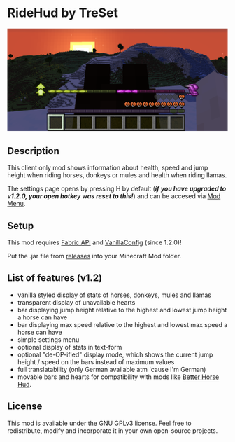 # RideHud by TreSet

![Display of default HUD settings](https://github.com/Tre5et/ridehud/blob/1.18/banner.png?raw=true "Display of default HUD settings")

## Description

This client only mod shows information about health, speed and jump height when riding horses, donkeys or mules and health when riding llamas.

The settings page opens by pressing H by default (_**if you have upgraded to v1.2.0, your open hotkey was reset to this!**_) and can be accesed via [Mod Menu](https://www.curseforge.com/minecraft/mc-mods/modmenu).

## Setup

This mod requires [Fabric API](https://www.curseforge.com/minecraft/mc-mods/fabric-api) and [VanillaConfig](https://www.curseforge.com/minecraft/mc-mods/vanillaconfig) (since 1.2.0)!

Put the .jar file from [releases](https://github.com/Tre5et/ridehud/releases) into your Minecraft Mod folder.

## List of features (v1.2)

- vanilla styled display of stats of horses, donkeys, mules and llamas
- transparent display of unavailable hearts
- bar displaying jump height relative to the highest and lowest jump height a horse can have
- bar displaying max speed relative to the highest and lowest max speed a horse can have
- simple settings menu
- optional display of stats in text-form
- optional "de-OP-ified" display mode, which shows the current jump height / speed on the bars instead of maximum values
- full translatability (only German available atm 'cause I'm German)
- movable bars and hearts for compatibility with mods like [Better Horse Hud](https://www.curseforge.com/minecraft/mc-mods/better-horse-hud).

## License

This mod is available under the GNU GPLv3 license. Feel free to redistribute, modify and incorporate it in your own open-source projects.
